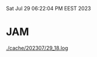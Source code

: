 Sat Jul 29 06:22:04 PM EEST 2023
# JAM
<a href='./cache/202307/29_18.log'>./cache/202307/29_18.log</a>
